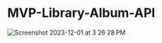 # MVP-Library-Album-API
![Screenshot 2023-12-01 at 3 26 28 PM](https://github.com/nafeesahbari/MVP-Library-Album-API/assets/70549270/5865cb98-cc2f-4468-b61b-65c6f5f1a89a)
